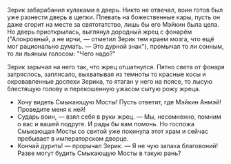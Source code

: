 Зерик забарабанил кулаками в дверь. Никто не отвечал, воин готов был уже разнести дверь в щепки. Плевать на божественные кары, пусть он даже сгорит на месте за святотатство, лишь бы его Мэйкин была цела. Но дверь приоткрылась, выглянул дородный жрец с фонарём ("Алокровный, а не ирчи, — отметил Зерик тем краем мозга, что ещё мог рационально думать. — Это дурной знак"), промычал то ли сонным, то ли пьяным голосом: "Чего надо?"

Зерик зарычал на него так, что жрец отшатнулся. Пятно света от фонаря затряслось, заплясало, выхватывая из темноты то красные косы и окровавленные доспехи Зерика, то ятаган у него на поясе, то лысую блестящую голову и перекошенную ужасом сытую рожу жреца.

- Хочу видеть Смыкающую Мосты! Пусть ответит, где Мэйкин Анмэй! Проведите меня к ней!
- Сударь воин, — взял себя в руки жрец. — Мы, несомненно, помним о вас и вашей подруге. И рады бы вам помочь. Но госпожа Смыкающая Мосты со свитой уже покинула этот храм и сейчас пребывает в императорском дворце.
- Кончай дурить! — прорычал Зерик. — Я не чую запаха благовоний! Разве могут будить Смыкающую Мосты в такую рань?
